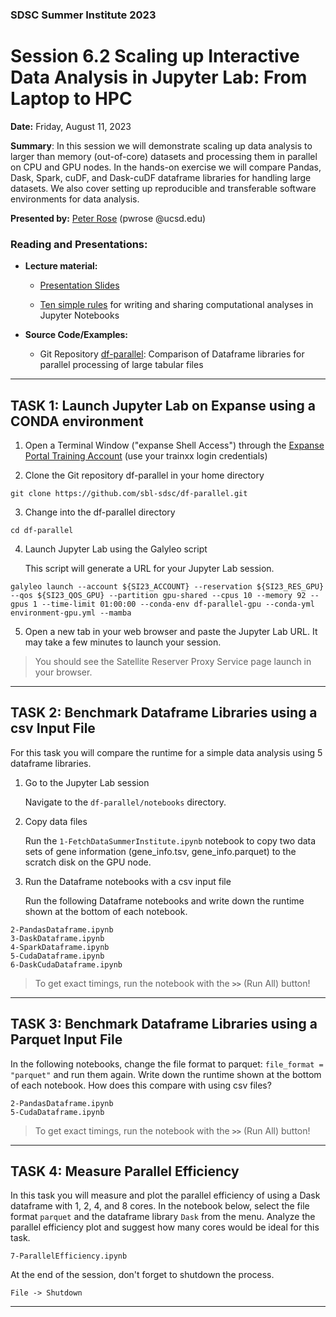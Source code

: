 ### SDSC Summer Institute 2023
# Session 6.2 Scaling up Interactive Data Analysis in Jupyter Lab: From Laptop to HPC

**Date:** Friday, August 11, 2023

**Summary**: In this session we will demonstrate scaling up data analysis to larger than memory (out-of-core) datasets and processing them in parallel on CPU and GPU nodes. In the hands-on exercise we will compare Pandas, Dask, Spark, cuDF, and Dask-cuDF dataframe libraries for handling large datasets. We also cover setting up reproducible and transferable software environments for data analysis.

**Presented by:** [Peter Rose](https://www.sdsc.edu/research/researcher_spotlight/rose_peter.html) (pwrose @ucsd.edu)

### Reading and Presentations:
* **Lecture material:**
   * [Presentation Slides](SDSC_SI_2023.pdf)
   
   * [Ten simple rules](https://doi.org/10.1371/journal.pcbi.1007007) for writing and sharing computational analyses in Jupyter Notebooks

* **Source Code/Examples:**
   * Git Repository [df-parallel](https://github.com/sbl-sdsc/df-parallel): Comparison of Dataframe libraries for parallel processing of large tabular files


-----
## TASK 1: Launch Jupyter Lab on Expanse using a CONDA environment
1. Open a Terminal Window ("expanse Shell Access") through the [Expanse Portal Training Account](https://portal.expanse.sdsc.edu/training) (use your trainxx login credentials)

2. Clone the Git repository df-parallel in your home directory
```
git clone https://github.com/sbl-sdsc/df-parallel.git
```

3. Change into the df-parallel directory
```
cd df-parallel
```
  
4. Launch Jupyter Lab using the Galyleo script

   This script will generate a URL for your Jupyter Lab session.
```
galyleo launch --account ${SI23_ACCOUNT} --reservation ${SI23_RES_GPU} --qos ${SI23_QOS_GPU} --partition gpu-shared --cpus 10 --memory 92 --gpus 1 --time-limit 01:00:00 --conda-env df-parallel-gpu --conda-yml environment-gpu.yml --mamba
```

5. Open a new tab in your web browser and paste the Jupyter Lab URL. It may take a few minutes to launch your session.

> You should see the Satellite Reserver Proxy Service page launch in your browser.


------
## TASK 2: Benchmark Dataframe Libraries using a csv Input File

For this task you will compare the runtime for a simple data analysis using 5 dataframe libraries.

1. Go to the Jupyter Lab session

    Navigate to the ```df-parallel/notebooks``` directory.

2. Copy data files

    Run the ```1-FetchDataSummerInstitute.ipynb``` notebook to copy two data sets of gene information (gene_info.tsv, gene_info.parquet) to the scratch disk on the GPU node.

3. Run the Dataframe notebooks with a csv input file

    Run the following Dataframe notebooks and write down the runtime shown at the bottom of each notebook.

```
2-PandasDataframe.ipynb
3-DaskDataframe.ipynb
4-SparkDataframe.ipynb
5-CudaDataframe.ipynb
6-DaskCudaDataframe.ipynb
```

> To get exact timings, run the notebook with the **```>>```** (Run All) button!
------

## TASK 3: Benchmark Dataframe Libraries using a Parquet Input File

In the following notebooks, change the file format to parquet: ```file_format = "parquet"``` and run them again. Write down the runtime shown at the bottom of each notebook. How does this compare with using csv files?
    
```
2-PandasDataframe.ipynb
5-CudaDataframe.ipynb
```
    
> To get exact timings, run the notebook with the **```>>```** (Run All) button!
------
    
## TASK 4: Measure Parallel Efficiency

In this task you will measure and plot the parallel efficiency of using a Dask dataframe with 1, 2, 4, and 8 cores. In the notebook below, select the file format ```parquet``` and the dataframe library ```Dask``` from the menu. Analyze the parallel efficiency plot and suggest how many cores would be ideal for this task.

```
7-ParallelEfficiency.ipynb
```
    
At the end of the session, don't forget to shutdown the process.

```
File -> Shutdown
``` 
------
